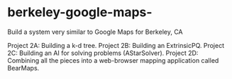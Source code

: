 # berkeley-google-maps-
Build a system very similar to Google Maps for Berkeley, CA

Project 2A: Building a k-d tree.
Project 2B: Building an ExtrinsicPQ.
Project 2C: Building an AI for solving problems (AStarSolver).
Project 2D: Combining all the pieces into a web-browser mapping application called BearMaps.
